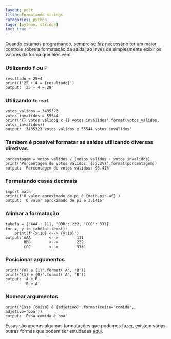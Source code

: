 ```yaml
---
layout: post
title: Formatando strings
categories: python
tags: [python, strings]
toc: true
---
```


Quando estamos programando, sempre se faz necessário ter um maior controle sobre a formatação da saída, ao invés de simplesmente exibir os valores da forma que eles vêm.

### Utilizando `f` ou `F`
```
resultado = 25+4
print(f'25 + 4 = {resultado}')
output: '25 + 4 = 29'
```

### Utilizando `format`
```
votos_validos = 3435323
votos_invalidos = 55544
print('{} votos válidos x {} votos inválidos'.format(votos_validos, votos_invalidos))
output: '3435323 votos validos x 55544 votos inválidos'
```

### Tambem é possível formatar as saídas utilizando diversas diretivas
```
porcentagem = votos_validos / (votos_validos + votos_invalidos)
print('Porcentagem de votos válidos: {:2.2%}'.format(porcentagem))
output: 'Porcentagem de votos válidos: 98.41%'
```

### Formatando casas decimais
```
import math
print(f'O valor aproximado de pi é {math.pi:.4f}')
output: 'O valor aproximado de pi é 3.1416'
```

### Alinhar a formatação
```
tabela = {'AAA': 111, 'BBB': 222, 'CCC': 333}
for x, y in tabela.items():
    print(f'{x:10} <--> {y:10}')
output:'AAA        <-->        111
        BBB        <-->        222
        CCC        <-->        333'
```

### Posicionar argumentos
```
print('{0} e {1}'.format('A', 'B'))
print('{1} e {0}'.format('A', 'B'))
output: 'A e B'
        'B e A'
```

### Nomear argumentos
```
print('Essa {coisa} é {adjetivo}'.format(coisa='comida', adjetivo='boa'))
output: 'Essa comida é boa'
```

Essas são apenas algumas formatações que podemos fazer, existem várias outras formas que podem ser estudadas [aqui](https://docs.python.org/pt-br/3/tutorial/inputoutput.html).

